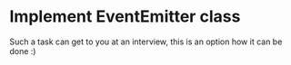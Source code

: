 # Implement EventEmitter class

Such a task can get to you at an interview, this is an option how it can be done :)
